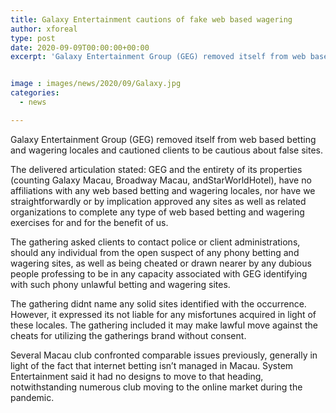 ```yaml
---
title: Galaxy Entertainment cautions of fake web based wagering
author: xforeal 
type: post
date: 2020-09-09T00:00:00+00:00
excerpt: 'Galaxy Entertainment Group (GEG) removed itself from web based betting and wagering locales and cautioned clients to be cautious about false websites '


image : images/news/2020/09/Galaxy.jpg
categories:
  - news

---
```

Galaxy Entertainment Group (GEG) removed itself from web based betting and wagering locales and cautioned clients to be cautious about false sites. 

The delivered articulation stated: GEG and the entirety of its properties (counting Galaxy Macau, Broadway Macau, andStarWorldHotel), have no affiliations with any web based betting and wagering locales, nor have we straightforwardly or by implication approved any sites as well as related organizations to complete any type of web based betting and wagering exercises for and for the benefit of us.<span data-ccp-props="{" /> 

The gathering asked clients to contact police or client administrations, should any individual from the open suspect of any phony betting and wagering sites, as well as being cheated or drawn nearer by any dubious people professing to be in any capacity associated with GEG identifying with such phony unlawful betting and wagering sites.<span data-ccp-props="{" /> 

The gathering <span data-contrast="auto">didnt </span><span data-contrast="auto">name any solid sites identified with the occurrence. However, it expressed </span><span data-contrast="auto">its </span><span data-contrast="auto">not liable for any misfortunes acquired in light of these locales. The gathering included it may make lawful move against the cheats for utilizing the gatherings brand without consent. </span><span data-ccp-props="{" />

Several Macau club confronted comparable issues previously, generally in light of the fact that internet betting isn&#8217;t managed in Macau. System Entertainment said it had no designs to move to that heading, notwithstanding numerous club moving to the online market during the pandemic.<span data-ccp-props="{" />